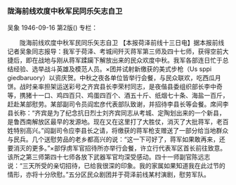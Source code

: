 ### 陇海前线欢度中秋军民同乐矢志自卫
吴象
1946-09-16
第2版()
专栏：

　　陇海前线欢度中秋军民同乐矢志自卫
    【本报荷泽前线十三日电】据本报前线记者吴象同志报导：我军于荷泽、考城间歼灭蒋军第三师及四十七师，获得空前大捷后，即在战地与刚从蒋军蹂躏下解放出来的民众欢度中秋。我军各部连日忙于总结经验、选举战斗英雄及模范人员。×团并试射新缴获的美式步枪（Us sppi giedbaruory）以资庆贺。中秋之夜各单位皆举行会餐，与民众联欢，吃西瓜月饼。战时亲率担架运送彩号之齐宾县长李荣村同志，是夜偕县委组织部长李中奇等，携猪十一口、鸡四百只、鸡蛋四百个、酒五十斤、纸烟七十条、海盐一百斤，赶赴某部慰劳。某部副司令员阎宏彦代表部队致谢，并招待李县长等会餐。席间李县长称：“齐宾是为了纪念抗日烈士刘齐宾同志从考城、定陶划出来的一个新县，是鲁西南解放区最早的发源地。现在又在这里打了大胜仗，消灭了大批蒋军，老百姓特别高兴。”阎副司令应李县长之请，将缴获的蒋军枪支赠送了一部分给当地群众与民兵。几个送慰劳品的老乡都高兴的说：“这一下可好了，蒋军如果敢再来，还要消灭的更多。”×部俘虏军官招待所亦举行会餐，许立行代表军区首长前往致意。该所之第三师第四十七师各放下武器军官均深受感动。四十一师副官陈远志说：“三天所受的亲切招待，已给我很深的印象。我的家属如果知道我在此过节的情形，亦将十分欣慰。”五分区民众剧团并于荷泽前线某村演剧，慰劳军队。
